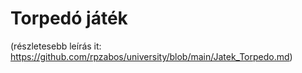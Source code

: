 # Torpedó játék
(részletesebb leírás it: https://github.com/rpzabos/university/blob/main/Jatek_Torpedo.md)

